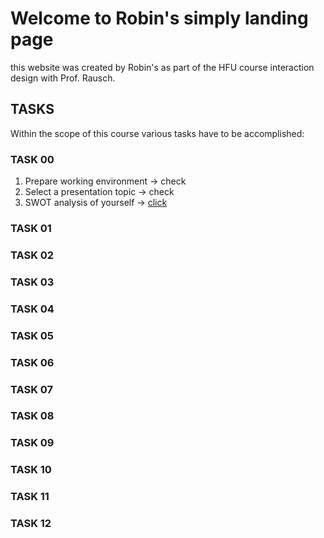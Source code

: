 # Welcome to Robin's simply landing page

this website was created by Robin's as part of the HFU course interaction design with Prof. Rausch.


## TASKS
Within the scope of this course various tasks have to be accomplished:

### TASK 00
1. Prepare working environment -> check
2. Select a presentation topic -> check
3. SWOT analysis of yourself ->   [click](/SWOT.md)

### TASK 01
### TASK 02
### TASK 03
### TASK 04
### TASK 05
### TASK 06
### TASK 07
### TASK 08
### TASK 09
### TASK 10
### TASK 11
### TASK 12



